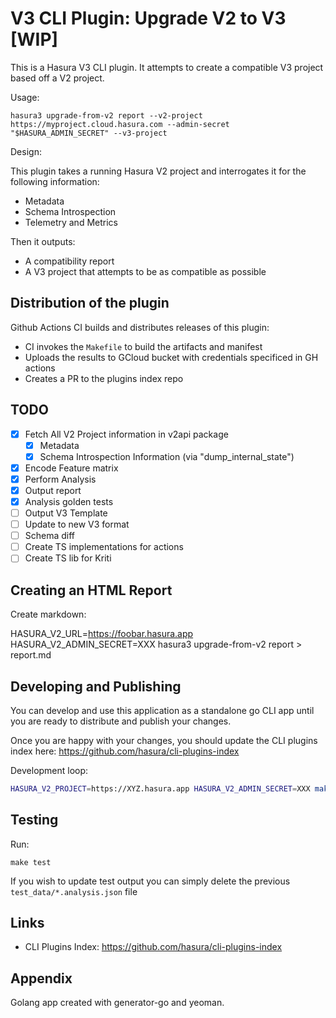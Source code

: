 # V3 CLI Plugin: Upgrade V2 to V3 [WIP]

This is a Hasura V3 CLI plugin. It attempts to create a compatible V3 project based off a V2 project.

Usage:

```
hasura3 upgrade-from-v2 report --v2-project https://myproject.cloud.hasura.com --admin-secret "$HASURA_ADMIN_SECRET" --v3-project
```

Design:

This plugin takes a running Hasura V2 project and interrogates it for the following information:

* Metadata
* Schema Introspection
* Telemetry and Metrics

Then it outputs:

* A compatibility report
* A V3 project that attempts to be as compatible as possible


## Distribution of the plugin

Github Actions CI builds and distributes releases of this plugin:

* CI invokes the `Makefile` to build the artifacts and manifest
* Uploads the results to GCloud bucket with credentials specificed in GH actions
* Creates a PR to the plugins index repo


## TODO

* [x] Fetch All V2 Project information in v2api package
  * [x] Metadata
  * [x] Schema Introspection Information (via "dump_internal_state")
* [x] Encode Feature matrix
* [x] Perform Analysis
* [x] Output report
* [x] Analysis golden tests
* [ ] Output V3 Template
* [ ] Update to new V3 format
* [ ] Schema diff
* [ ] Create TS implementations for actions
* [ ] Create TS lib for Kriti

## Creating an HTML Report

Create markdown:

HASURA_V2_URL=https://foobar.hasura.app HASURA_V2_ADMIN_SECRET=XXX hasura3 upgrade-from-v2 report > report.md


## Developing and Publishing

You can develop and use this application as a standalone go CLI app until you are ready to distribute and publish your changes.

Once you are happy with your changes, you should update the CLI plugins index here: https://github.com/hasura/cli-plugins-index

Development loop:

```sh
HASURA_V2_PROJECT=https://XYZ.hasura.app HASURA_V2_ADMIN_SECRET=XXX make dev
```


## Testing

Run:

```
make test
```

If you wish to update test output you can simply delete the previous `test_data/*.analysis.json` file


## Links

* CLI Plugins Index: https://github.com/hasura/cli-plugins-index


## Appendix

Golang app created with generator-go and yeoman.
